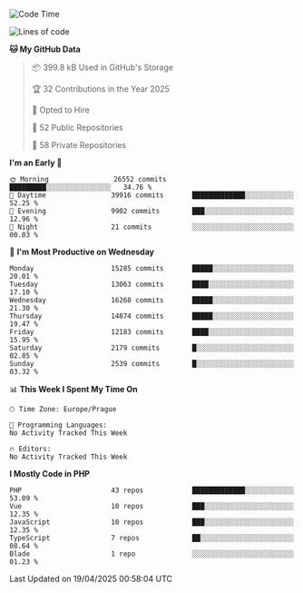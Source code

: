 <!--START_SECTION:waka-->
![Code Time](http://img.shields.io/badge/Code%20Time-1%2C584%20hrs%203%20mins-blue)

![Lines of code](https://img.shields.io/badge/From%20Hello%20World%20I%27ve%20Written-22.9%20million%20lines%20of%20code-blue)

**🐱 My GitHub Data** 

> 📦 399.8 kB Used in GitHub's Storage 
 > 
> 🏆 32 Contributions in the Year 2025
 > 
> 💼 Opted to Hire
 > 
> 📜 52 Public Repositories 
 > 
> 🔑 58 Private Repositories 
 > 
**I'm an Early 🐤** 

```text
🌞 Morning                26552 commits       █████████░░░░░░░░░░░░░░░░   34.76 % 
🌆 Daytime                39916 commits       █████████████░░░░░░░░░░░░   52.25 % 
🌃 Evening                9902 commits        ███░░░░░░░░░░░░░░░░░░░░░░   12.96 % 
🌙 Night                  21 commits          ░░░░░░░░░░░░░░░░░░░░░░░░░   00.03 % 
```
📅 **I'm Most Productive on Wednesday** 

```text
Monday                   15285 commits       █████░░░░░░░░░░░░░░░░░░░░   20.01 % 
Tuesday                  13063 commits       ████░░░░░░░░░░░░░░░░░░░░░   17.10 % 
Wednesday                16268 commits       █████░░░░░░░░░░░░░░░░░░░░   21.30 % 
Thursday                 14874 commits       █████░░░░░░░░░░░░░░░░░░░░   19.47 % 
Friday                   12183 commits       ████░░░░░░░░░░░░░░░░░░░░░   15.95 % 
Saturday                 2179 commits        █░░░░░░░░░░░░░░░░░░░░░░░░   02.85 % 
Sunday                   2539 commits        █░░░░░░░░░░░░░░░░░░░░░░░░   03.32 % 
```


📊 **This Week I Spent My Time On** 

```text
🕑︎ Time Zone: Europe/Prague

💬 Programming Languages: 
No Activity Tracked This Week

🔥 Editors: 
No Activity Tracked This Week
```

**I Mostly Code in PHP** 

```text
PHP                      43 repos            █████████████░░░░░░░░░░░░   53.09 % 
Vue                      10 repos            ███░░░░░░░░░░░░░░░░░░░░░░   12.35 % 
JavaScript               10 repos            ███░░░░░░░░░░░░░░░░░░░░░░   12.35 % 
TypeScript               7 repos             ██░░░░░░░░░░░░░░░░░░░░░░░   08.64 % 
Blade                    1 repo              ░░░░░░░░░░░░░░░░░░░░░░░░░   01.23 % 
```




 Last Updated on 19/04/2025 00:58:04 UTC
<!--END_SECTION:waka-->
<!--
**AlexKratky/AlexKratky** is a ✨ _special_ ✨ repository because its `README.md` (this file) appears on your GitHub profile.

Here are some ideas to get you started:

- 🔭 I’m currently working on ...
- 🌱 I’m currently learning ...
- 👯 I’m looking to collaborate on ...
- 🤔 I’m looking for help with ...
- 💬 Ask me about ...
- 📫 How to reach me: ...
- 😄 Pronouns: ...
- ⚡ Fun fact: ...
-->
